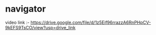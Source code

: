 # navigator

video link :- https://drive.google.com/file/d/1z5Eif96rrazzA6RnPHpCV-9kEFS9TsCO/view?usp=drive_link
